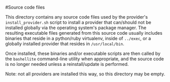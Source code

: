 #Source code files

This directory contains any source code files used by the provider's `install_provider.sh` script to install a provider that can/should not be installed globally via the operating system's package manager. The resulting executable files generated from this source code  usually includes binaries that reside in a python/ruby virtualenv, inside of `../exec`, or a globally installed provider that resides in `/usr/local/bin`.

Once installed, these binaries and/or executable scripts are then called by the `bashellite` command-line utility when appropriate, and the source code is no longer needed unless a reinstall/update is performed.

Note: not all providers are installed this way, so this directory may be empty.

